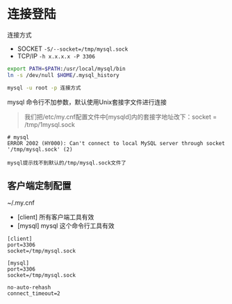 # 连接登陆

连接方式

* SOCKET `-S/--socket=/tmp/mysql.sock`
* TCP/IP `-h x.x.x.x -P 3306`

```bash
export PATH=$PATH:/usr/local/mysql/bin
ln -s /dev/null $HOME/.mysql_history

mysql -u root -p 连接方式
```

mysql 命令行不加参数，默认使用Unix套接字文件进行连接

> 我们把/etc/my.cnf配置文件中[mysqld]内的套接字地址改下：socket = /tmp/1mysql.sock

```
# mysql
ERROR 2002 (HY000): Can't connect to local MySQL server through socket '/tmp/mysql.sock' (2)

mysql提示找不到默认的/tmp/mysql.sock文件了
```

## 客户端定制配置

~/.my.cnf

* [client] 所有客户端工具有效
* [mysql]  mysql 这个命令行工具有效

```
[client]
port=3306
socket=/tmp/mysql.sock

[mysql]
port=3306
socket=/tmp/mysql.sock

no-auto-rehash
connect_timeout=2
```
